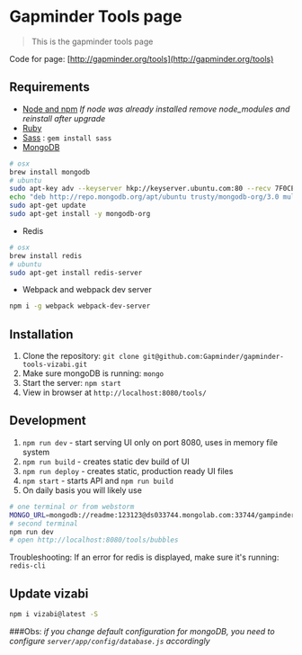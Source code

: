 # Gapminder Tools page
> This is the gapminder tools page

Code for page: [http://gapminder.org/tools](http://gapminder.org/tools)

## Requirements

- [Node and npm](http://nodejs.org) *If node was already installed remove node_modules and reinstall after upgrade*
- [Ruby](http://ruby-lang.com/)
- [Sass](http://sass-lang.com/) : `gem install sass`
- [MongoDB](https://www.mongodb.org/)
```bash
# osx
brew install mongodb
# ubuntu
sudo apt-key adv --keyserver hkp://keyserver.ubuntu.com:80 --recv 7F0CEB10
echo "deb http://repo.mongodb.org/apt/ubuntu trusty/mongodb-org/3.0 multiverse" | sudo tee /etc/apt/sources.list.d/mongodb-org-3.0.list
sudo apt-get update
sudo apt-get install -y mongodb-org
```
- Redis
```bash
# osx
brew install redis
# ubuntu
sudo apt-get install redis-server
```
- Webpack and webpack dev server
 ```bash
 npm i -g webpack webpack-dev-server
 ```

## Installation

1. Clone the repository: `git clone git@github.com:Gapminder/gapminder-tools-vizabi.git`
2. Make sure mongoDB is running: `mongo`
3. Start the server: `npm start`
4. View in browser at `http://localhost:8080/tools/`

## Development

1. `npm run dev` - start serving UI only on port 8080, uses in memory file system
2. `npm run build` - creates static dev build of UI
3. `npm run deploy` - creates static, production ready UI files
4. `npm start` - starts API and `npm run build`
5. On daily basis you will likely use
```bash
# one terminal or from webstorm
MONGO_URL=mongodb://readme:123123@ds033744.mongolab.com:33744/gampinder-tools-dev node server/server.js
# second terminal
npm run dev
# open http://localhost:8080/tools/bubbles
```

Troubleshooting:
If an error for redis is displayed, make sure it's running: `redis-cli`

## Update vizabi
```bash
npm i vizabi@latest -S
```
###Obs:
*if you change default configuration for mongoDB, you need to configure `server/app/config/database.js` accordingly*
